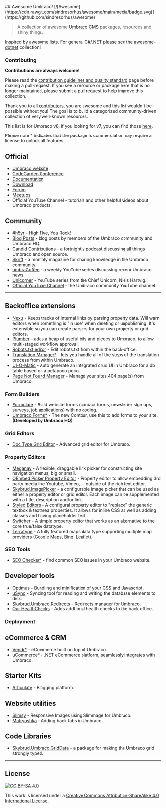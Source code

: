 <div class="github-widget" data-repo="umbraco-community/awesome-umbraco"></div>
<script async src="https://pagead2.googlesyndication.com/pagead/js/adsbygoogle.js"></script><ins class="adsbygoogle" style="display:block" data-ad-client="ca-pub-6890694312814945" data-ad-slot="5473692530" data-ad-format="auto"  data-full-width-responsive="true"></ins><script>(adsbygoogle = window.adsbygoogle || []).push({});</script>
## Awesome Umbraco! [![Awesome](https://cdn.rawgit.com/sindresorhus/awesome/main/media/badge.svg)](https://github.com/sindresorhus/awesome)

> A collection of awesome [Umbraco CMS](https://github.com/umbraco/Umbraco-CMS/) packages, resources and shiny things.

Inspired by [awesome lists](https://github.com/sindresorhus/awesome). For general C#/.NET please see the [awesome-dotnet](https://github.com/quozd/awesome-dotnet/) collection!

### Contributing

**Contributions are always welcome!** 

Please read the [contribution guidelines and quality standard](https://github.com/umbraco-community/awesome-umbraco/blob/master/CONTRIBUTING.md) page before making a pull-request. If you see a resource or package here that is no longer maintained, please submit a pull request to help improve this collection.

Thank you to all [contributors](https://github.com/umbraco-community/awesome-umbraco/graphs/contributors), you are awesome and this list wouldn't be possible without you! The goal is to build a categorized community-driven collection of very well-known resources.

This list is for Umbraco v8, if you looking for v7, you can find those [here](https://github.com/umbraco-community/awesome-umbraco/blob/master/UMBRACO-V7.md).


Please note * indicates that the package is commercial or may require a license to unlock all features.

## Official

* [Umbraco website](https://umbraco.com)
* [CodeGarden Conference](https://codegarden20.com/)
* [Documentation](https://our.umbraco.com/documentation/)
* [Download](https://our.umbraco.com/download/)
* [Forum](https://our.umbraco.com/forum/)
* [Meetups](https://www.meetup.com/pro/umbraco)
* [Official YouTube Channel](https://www.youtube.com/umbracohq) - tutorials and other helpful videos about Umbraco products.

## Community

* [#h5yr](https://h5yr.com/) - High Five, You Rock!
* [Blog Posts](https://our.umbraco.com/community/blog-posts/) - blog posts by members of the Umbraco community and Umbraco HQ.
* [Candid Contributions](https://candidcontributions.com/) - a fortnightly podcast discussing all things Umbraco and open source.
* [Skrift](https://skrift.io/) - a monthly magazine for sharing knowledge in the Umbraco community.
* [umbraCoffee](https://www.youtube.com/umbracoffee) - a weekly YouTube series discussing recent Umbraco news.
* [Unicorner](https://www.youtube.com/playlist?list=PLG_nqaT-rbpwZDRQmlfzslbJ-4UjgDcw0) - YouTube series from the Chief Unicorn, Niels Hartvig.
* [Official YouTube Channel](https://www.youtube.com/c/umbracocommunity/) - the Umbraco community YouTube channel.

---

## Backoffice extensions

* [Nexu](https://our.umbraco.org/projects/backoffice-extensions/nexu) - Keeps tracks of internal links by parsing property data. Will warn editors when something is "in use" when deleting or unpublishing. It's extensible so you can create parsers for your own property or grid editors.
* [Plumber](https://our.umbraco.com/packages/backoffice-extensions/plumber-workflow-for-umbraco/) - adds a heap of useful bits and pieces to Umbraco, to allow multi-staged workflow approval.
* [Robots.txt editor](https://our.umbraco.org/projects/developer-tools/robotstxt-editor) - Edit robots.txt from within the back-office.
* [Translation Manager*](https://our.umbraco.com/packages/backoffice-extensions/translation-manager/) - lets you handle all of the steps of the translation process from within Umbraco.
* [UI-O-Matic](https://our.umbraco.org/projects/developer-tools/ui-o-matic/) - Auto generate an integrated crud UI in Umbraco for a db table based on a petapoco poco.
* [Page Not Found Manager](https://our.umbraco.com/packages/backoffice-extensions/umbraco-page-not-found-manager/) - Manage your sites 404 page(s) from Umbraco.

### Form Builders

* [Formulate](https://our.umbraco.org/projects/backoffice-extensions/formulate/) - Build website forms (contact forms, newsletter sign ups, surveys, job applications) with no coding.
* [Umbraco Forms*](https://umbraco.com/products/umbraco-forms/) - The new Contour, use this to add forms to your site. **(Developed by Umbraco HQ)**

### Grid Editors

* [Doc Type Grid Editor](https://our.umbraco.org/projects/backoffice-extensions/doc-type-grid-editor/) - Advanced grid editor for Umbraco.

### Property Editors

* [Meganav](https://our.umbraco.org/projects/website-utilities/meganav/) - A flexible, draggable link picker for constructing site navigation menus, big or small.
* [OEmbed Picker Property Editor](https://our.umbraco.org/projects/backoffice-extensions/oembed-picker-property-editor/) - Property editor to allow embedding 3rd party media like Youtube, Vimeo, ... outside of the rich text editor.
* [Skybrud.ImagePicker](https://our.umbraco.org/projects/backoffice-extensions/skybrudimagepicker/) - a configurable image picker that can be used as either a property editor or grid editor. Each image can be supplemented with a title, description and/or link.
* [Styled Editors](https://our.umbraco.com/packages/developer-tools/styled-editors-for-umbraco-8/) - A configural property editor to "replace" the generic textbox & textarea properties. It allows for inline CSS as well as adding classes and having placeholder text.
* [Switcher](https://our.umbraco.org/projects/backoffice-extensions/switcher/) - A simple property editor that works as an alternative to the core true/false datatype.
* [Terratype](https://our.umbraco.org/projects/backoffice-extensions/terratype/) - A fully featured maps data type  supporting multiple map providers (Google Maps, Bing, Leaflet).

### SEO Tools

* [SEO Checker*](https://soetemansoftware.nl/seo-checker) - find common SEO issues in your Umbraco website.

## Developer tools

* [Optimus](https://our.umbraco.org/projects/developer-tools/optimus) - Bundling and minification of your CSS and Javascript.
* [uSync](https://our.umbraco.org/projects/developer-tools/usync/) - Syncing tool for reading and writing the database elements to disk.
* [Skybrud.Umbraco.Redirects](https://our.umbraco.com/packages/website-utilities/skybrud-redirects/) - Redirects manager for Umbraco.
* [Our HealthChecks](https://our.umbraco.com/packages/backoffice-extensions/ourumbracohealthchecks/) - Adds addtional health checks to the back office.

### Deployment


## eCommerce &amp; CRM

* [Vendr*](https://vendr.net/) - eCommerce built on top of Umbraco.
* [uCommerce*](https://ucommerce.net/) - .NET eCommerce platform, seamlessly integrates with Umbraco.

## Starter Kits

* [Articulate](https://our.umbraco.org/projects/starter-kits/articulate) - Blogging platform.

## Website utilities

* [Slimsy](https://our.umbraco.org/projects/website-utilities/slimsy) - Responsive Images using Slimmage for Umbraco.
* [Matryoshka](https://our.umbraco.com/packages/backoffice-extensions/matryoshka-tabs-for-umbraco-8/) - Adding back tabs in Umbraco

## Code Libraries

* [Skybrud.Umbraco.GridData](https://our.umbraco.org/projects/developer-tools/skybrudumbracogriddata/) - a package for making the Umbraco grid strongly typed.


---

## License

[![CC BY-SA 4.0](https://i.creativecommons.org/l/by-sa/4.0/88x31.png)](http://creativecommons.org/licenses/by-sa/4.0/)

This work is licensed under a [Creative Commons Attribution-ShareAlike 4.0 International License](http://creativecommons.org/licenses/by-sa/4.0/).